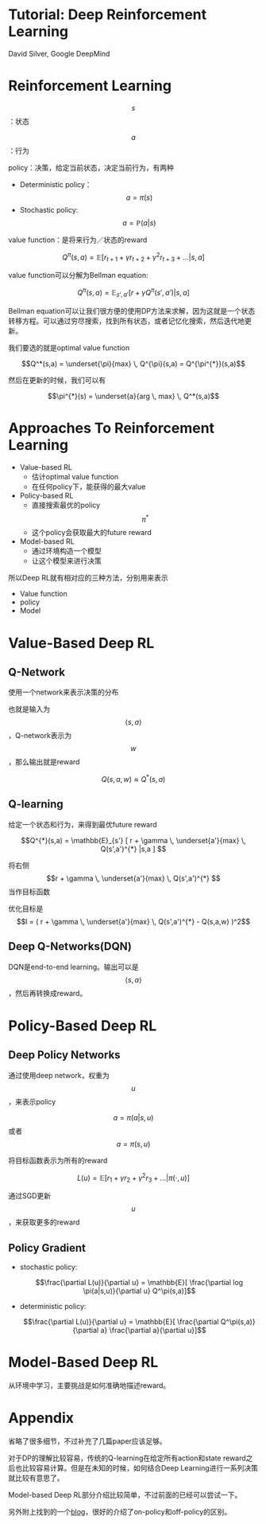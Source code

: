# Tutorial: Deep Reinforcement Learning

David Silver, Google DeepMind

# Reinforcement Learning

$$s$$：状态

$$a$$：行为

policy：决策，给定当前状态，决定当前行为，有两种

+ Deterministic policy：$$a = \pi (s)$$
+ Stochastic policy: $$a = \mathbb{P}(a|s)$$

value function：是将来行为／状态的reward

$$Q^{\pi}(s,a) = \mathbb{E}[r_{t+1} + \gamma r_{t+2} + \gamma^2 r_{t+3} + ... | s,a]$$

value function可以分解为Bellman equation:

$$Q^{\pi}(s,a) = \mathbb{E}_{s',a'} [ r + \gamma Q^{\pi}(s',a') |s,a ] $$

Bellman equation可以让我们很方便的使用DP方法来求解，因为这就是一个状态转移方程。可以通过穷尽搜索，找到所有状态，或者记忆化搜索，然后迭代地更新。

我们要选的就是optimal value function

$$Q^*(s,a) = \underset{\pi}{max} \, Q^{\pi}(s,a) = Q^{\pi^{*}}(s,a)$$

然后在更新的时候，我们可以有

$$\pi^{*}(s) = \underset{a}{arg \, max} \, Q^*(s,a)$$

# Approaches To Reinforcement Learning

+ Value-based RL
    + 估计optimal value function
    + 在任何policy下，能获得的最大value
+ Policy-based RL
    + 直接搜索最优的policy $$\pi^*$$
    + 这个policy会获取最大的future reward
+ Model-based RL
    + 通过环境构造一个模型
    + 让这个模型来进行决策

所以Deep RL就有相对应的三种方法，分别用来表示
+ Value function
+ policy
+ Model

# Value-Based Deep RL

## Q-Network

使用一个network来表示决策的分布

也就是输入为$$\langle s, a \rangle$$，Q-network表示为$$w$$，那么输出就是reward

$$ Q(s,a,w) \approx Q^*(s,a) $$

## Q-learning

给定一个状态和行为，来得到最优future reward

$$Q^{*}(s,a) = \mathbb{E}_{s'} [ r + \gamma \, \underset{a'}{max} \, Q(s',a')^{*} |s,a ] $$

将右侧 $$r + \gamma \, \underset{a'}{max} \, Q(s',a')^{*} $$当作目标函数

优化目标是$$I = ( r + \gamma \, \underset{a'}{max} \, Q(s',a')^{*} - Q(s,a,w) )^2$$

## Deep Q-Networks(DQN)

DQN是end-to-end learning。输出可以是$$\langle s, a \rangle$$，然后再转换成reward。

# Policy-Based Deep RL

## Deep Policy Networks

通过使用deep network，权重为$$u$$，来表示policy

$$ a = \pi(a|s,u) $$ 或者 $$a = \pi(s,u)$$

将目标函数表示为所有的reward

$$ L(u) = \mathbb{E}[r_1 + \gamma r_2 + \gamma^2 r_3 + ... | \pi(\cdot,u)] $$

通过SGD更新$$u$$，来获取更多的reward

## Policy Gradient

+ stochastic policy:

    $$\frac{\partial L(u)}{\partial u} = \mathbb{E}[ \frac{\partial log \pi(a|s,u)}{\partial u} Q^\pi(s,a)]$$
    
+ deterministic policy:

    $$\frac{\partial L(u)}{\partial u} = \mathbb{E}[ \frac{\partial Q^\pi(s,a)}{\partial a} \frac{\partial a}{\partial u}]$$

# Model-Based Deep RL

从环境中学习，主要挑战是如何准确地描述reward。

# Appendix

省略了很多细节，不过补充了几篇paper应该足够。

对于DP的理解比较容易，传统的Q-learning在给定所有action和state reward之后也比较容易计算。但是在未知的时候，如何结合Deep Learning进行一系列决策就比较有意思了。

Model-based Deep RL部分介绍比较简单，不过前面的已经可以尝试一下。

另外附上找到的一个[blog](https://kofzor.github.io/Reinforcement_Learning_101/#comparing-reinforcement-learning-algorithms)，很好的介绍了on-policy和off-policy的区别。